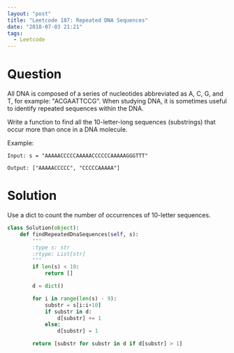 ```yaml
---
layout: "post"
title: "Leetcode 187: Repeated DNA Sequences"
date: "2018-07-03 21:21"
tags:
  - Leetcode
---
```


# Question
All DNA is composed of a series of nucleotides abbreviated as A, C, G, and T, for example: "ACGAATTCCG". When studying DNA, it is sometimes useful to identify repeated sequences within the DNA.

Write a function to find all the 10-letter-long sequences (substrings) that occur more than once in a DNA molecule.

Example:

```
Input: s = "AAAAACCCCCAAAAACCCCCCAAAAAGGGTTT"

Output: ["AAAAACCCCC", "CCCCCAAAAA"]
```

# Solution
Use a dict to count the number of occurrences of 10-letter sequences.

```python
class Solution(object):
    def findRepeatedDnaSequences(self, s):
        """
        :type s: str
        :rtype: List[str]
        """
        if len(s) < 10:
            return []

        d = dict()

        for i in range(len(s) - 9):
            substr = s[i:i+10]
            if substr in d:
                d[substr] += 1
            else:
                d[substr] = 1

        return [substr for substr in d if d[substr] > 1]
```
